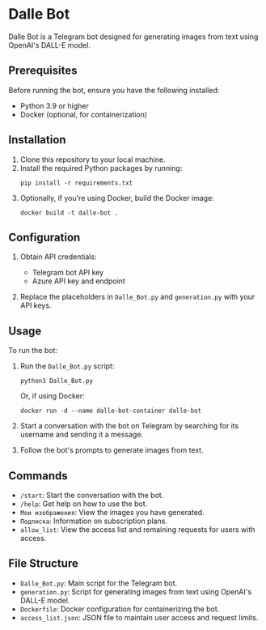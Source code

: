 # Dalle Bot

Dalle Bot is a Telegram bot designed for generating images from text using OpenAI's DALL-E model.

## Prerequisites

Before running the bot, ensure you have the following installed:

- Python 3.9 or higher
- Docker (optional, for containerization)

## Installation

1. Clone this repository to your local machine.
2. Install the required Python packages by running:
    ```
    pip install -r requirements.txt
    ```
3. Optionally, if you're using Docker, build the Docker image:
    ```
    docker build -t dalle-bot .
    ```

## Configuration

1. Obtain API credentials:
    - Telegram bot API key
    - Azure API key and endpoint

2. Replace the placeholders in `Dalle_Bot.py` and `generation.py` with your API keys.

## Usage

To run the bot:

1. Run the `Dalle_Bot.py` script:
    ```
    python3 Dalle_Bot.py
    ```
   Or, if using Docker:
    ```
    docker run -d --name dalle-bot-container dalle-bot
    ```

2. Start a conversation with the bot on Telegram by searching for its username and sending it a message.

3. Follow the bot's prompts to generate images from text.

## Commands

- `/start`: Start the conversation with the bot.
- `/help`: Get help on how to use the bot.
- `Мои изображения`: View the images you have generated.
- `Подписка`: Information on subscription plans.
- `allow_list`: View the access list and remaining requests for users with access.

## File Structure

- `Dalle_Bot.py`: Main script for the Telegram bot.
- `generation.py`: Script for generating images from text using OpenAI's DALL-E model.
- `Dockerfile`: Docker configuration for containerizing the bot.
- `access_list.json`: JSON file to maintain user access and request limits.